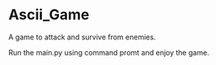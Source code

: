 # Ascii_Game
A game to attack and survive from enemies.



Run the main.py using command promt and enjoy the game.
